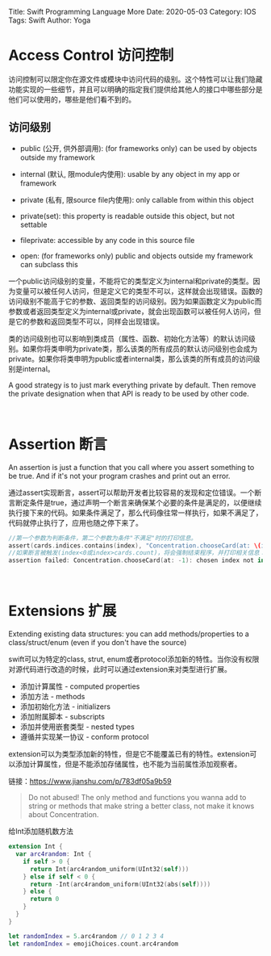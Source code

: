 Title: Swift Programming Language More
Date: 2020-05-03
Category: IOS
Tags: Swift
Author: Yoga

# Access Control 访问控制

访问控制可以限定你在源文件或模块中访问代码的级别。这个特性可以让我们隐藏功能实现的一些细节，并且可以明确的指定我们提供给其他人的接口中哪些部分是他们可以使用的，哪些是他们看不到的。

## 访问级别

* public (公开, 供外部调用): (for frameworks only) can be used by objects outside my framework

* internal (默认, 限module内使用): usable by any object in my app or framework

* private (私有, 限source file内使用): only callable from within this object

* private(set): this property is readable outside this object, but not settable

* fileprivate: accessible by any code in this source file

* open: (for frameworks only) public and objects outside my framework can subclass this

一个public访问级别的变量，不能将它的类型定义为internal和private的类型。因为变量可以被任何人访问，但是定义它的类型不可以，这样就会出现错误。函数的访问级别不能高于它的参数、返回类型的访问级别。因为如果函数定义为public而参数或者返回类型定义为internal或private，就会出现函数可以被任何人访问，但是它的参数和返回类型不可以，同样会出现错误。


类的访问级别也可以影响到类成员（属性、函数、初始化方法等）的默认访问级别。如果你将类申明为private类，那么该类的所有成员的默认访问级别也会成为private。如果你将类申明为public或者internal类，那么该类的所有成员的访问级别是internal。

A good strategy is to just mark everything private by default. Then remove the private designation when that API is ready to be used by other code.

</br>

# Assertion 断言

An assertion is just a function that you call where you assert something to be true. And if it's not your program crashes and print out an error.

通过assert实现断言，assert可以帮助开发者比较容易的发现和定位错误。一个断言断定条件是true，通过声明一个断言来确保某个必要的条件是满足的，以便继续执行接下来的代码。如果条件满足了，那么代码像往常一样执行，如果不满足了，代码就停止执行了，应用也随之停下来了。

```swift
//第一个参数为判断条件，第二个参数为条件"不满足"时的打印信息。
assert(cards.indices.contains(index), "Concentration.chooseCard(at: \(index)): chosen index not in the cards")
//如果断言被触发(index<0或index>cards.count)，将会强制结束程序，并打印相关信息：
assertion failed: Concentration.chooseCard(at: -1): chosen index not in the cards: file /Users/mac/Desktop/test/test/ViewController.swift, line 17
```
</br>

# Extensions 扩展

Extending existing data structures: you can add methods/properties to a class/struct/enum (even if you don't have the source)

swift可以为特定的class, strut, enum或者protocol添加新的特性。当你没有权限对源代码进行改造的时候，此时可以通过extension来对类型进行扩展。

* 添加计算属性 - computed properties
* 添加方法 - methods
* 添加初始化方法 - initializers
* 添加附属脚本 - subscripts
* 添加并使用嵌套类型 - nested types
* 遵循并实现某一协议 - conform protocol

extension可以为类型添加新的特性，但是它不能覆盖已有的特性。extension可以添加计算属性，但是不能添加存储属性，也不能为当前属性添加观察者。

链接：https://www.jianshu.com/p/783df05a9b59

> Do not abused! The only method and functions you wanna add to string or methods that make string a better class, not make it knows about Concentration.

给Int添加随机数方法
```swift
extension Int {
  var arc4random: Int {
    if self > 0 {
      return Int(arc4random_uniform(UInt32(self)))
    } else if self < 0 {
      return -Int(arc4random_uniform(UInt32(abs(self))))
    } else {
      return 0
    }
  }
}

let randomIndex = 5.arc4random // 0 1 2 3 4
let randomIndex = emojiChoices.count.arc4random
```
